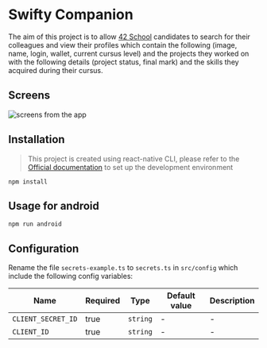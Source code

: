 # Swifty Companion

The aim of this project is to allow [42 School](https://42.fr/) candidates to search for their colleagues and view their profiles which contain the following (image, name, login, wallet, current cursus level) and the projects they worked on with the following details (project status, final mark) and the skills they acquired during their cursus.

## Screens

![screens from the app](https://i.ibb.co/Pz5D765/Screens.png")

## Installation

> This project is created using react-native CLI,
> please refer to the [Official documentation](https://reactnative.dev/docs/environment-setup) to set up the development environment

```
npm install
```

## Usage for android

```
npm run android
```

## Configuration

Rename the file `secrets-example.ts` to `secrets.ts` in `src/config` which include the following config variables:

| Name               | Required | Type     | Default value | Description |
| ------------------ | -------- | -------- | ------------- | ----------- |
| `CLIENT_SECRET_ID` | true     | `string` | -             | -           |
| `CLIENT_ID`        | true     | `string` | -             | -           |
